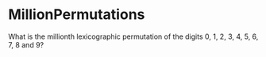 # MillionPermutations
What is the millionth lexicographic permutation of the digits 0, 1, 2, 3, 4, 5, 6, 7, 8 and 9?
